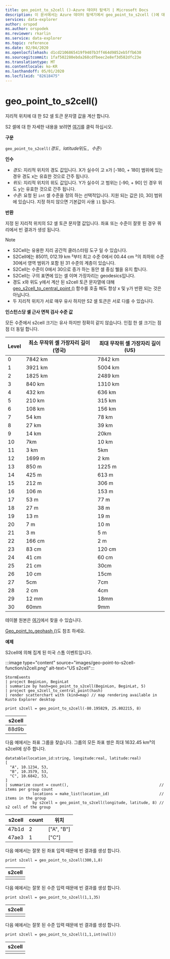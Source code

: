 ```yaml
---
title: geo_point_to_s2cell ()-Azure 데이터 탐색기 | Microsoft Docs
description: 이 문서에서는 Azure 데이터 탐색기에서 geo_point_to_s2cell ()에 대해 설명 합니다.
services: data-explorer
author: orspod
ms.author: orspodek
ms.reviewer: rkarlin
ms.service: data-explorer
ms.topic: reference
ms.date: 02/04/2020
ms.openlocfilehash: d1cd2106865419f9407b3ff464d9852eb5ffb630
ms.sourcegitcommit: 1faf502280ebda268cdfbeec2e8ef3d582dfc23e
ms.translationtype: MT
ms.contentlocale: ko-KR
ms.lasthandoff: 05/01/2020
ms.locfileid: "82618475"
---
```

# <a name="geo_point_to_s2cell"></a>geo_point_to_s2cell()

지리적 위치에 대 한 S2 셀 토큰 문자열 값을 계산 합니다.

S2 셀에 대 한 자세한 내용을 보려면 [여기](http://s2geometry.io/devguide/s2cell_hierarchy)를 클릭 하십시오.

**구문**

`geo_point_to_s2cell(`*경도*`, `*latitude*위도`, `*수준*`)`

**인수**

* *경도*: 지리적 위치의 경도 값입니다. X가 실수이 고 x가 [-180, + 180] 범위에 있는 경우 경도 x는 유효한 것으로 간주 됩니다. 
* *위도*: 지리적 위치의 위도 값입니다. Y가 실수이 고 범위는 [-90, + 90] 인 경우 위도 y는 유효한 것으로 간주 됩니다. 
* *수준*: 요청 된 `int` 셀 수준을 정의 하는 선택적입니다. 지원 되는 값은 [0, 30] 범위에 있습니다. 지정 하지 않으면 기본값이 사용 `11` 됩니다.

**반환**

지정 된 지리적 위치의 S2 셀 토큰 문자열 값입니다. 좌표 또는 수준이 잘못 된 경우 쿼리에서 빈 결과가 생성 됩니다.

> [!NOTE]
>
> * S2Cell는 유용한 지리 공간적 클러스터링 도구 일 수 있습니다.
> * S2Cell에는 85011, 012.19 km ²부터 최고 수준 0에서 00.44 cm ²의 최하위 수준 30에서 영역 범위가 포함 된 31 수준의 계층이 있습니다.
> * S2Cell는 수준이 0에서 30으로 증가 하는 동안 셀 중심 웰을 유지 합니다.
> * S2Cell는 구의 표면에 있는 셀 이며 가장자리는 geodesics입니다.
> * 경도 x와 위도 y에서 계산 된 s2cell 토큰 문자열에 대해 [geo_s2cell_to_central_point ()](geo-s2cell-to-central-point-function.md) 함수를 호출 해도 항상 x 및 y가 반환 되는 것은 아닙니다.
> * 두 지리적 위치가 서로 매우 유사 하지만 S2 셀 토큰은 서로 다를 수 있습니다.

**인스턴스당 셀 근사 면적 검사 수준 값**

모든 수준에서 s2cell 크기는 유사 하지만 정확히 같지 않습니다. 인접 한 셀 크기는 점점 더 동일 합니다.

|Level|최소 무작위 셀 가장자리 길이 (영국)|최대 무작위 셀 가장자리 길이 (US)|
|--|--|--|
|0|7842 km|7842 km|
|1|3921 km|5004 km|
|2|1825 km|2489 km|
|3|840 km|1310 km|
|4|432 km|636 km|
|5|210 km|315 km|
|6|108 km|156 km|
|7|54 km|78 km|
|8|27 km|39 km|
|9|14 km|20km|
|10|7km|10 km|
|11|3 km|5km|
|12|1699 m|2 km|
|13|850 m|1225 m|
|14|425 m|613 m|
|15|212 m|306 m|
|16|106 m|153 m|
|17|53 m|77 m|
|18|27 m|38 m|
|19|13 m|19 m|
|20|7 m|10 m|
|21|3 m|5 m|
|22|166 cm|2 m|
|23|83 cm|120 cm|
|24|41 cm|60 cm|
|25|21 cm|30cm|
|26|10 cm|15cm|
|27|5cm|7cm|
|28|2 cm|4cm|
|29|12 mm|18mm|
|30|60mm|9mm|

테이블 원본은 [여기](http://s2geometry.io/resources/s2cell_statistics)에서 찾을 수 있습니다.

[Geo_point_to_geohash ()](geo-point-to-geohash-function.md)도 참조 하세요.

**예제**

S2cell에 의해 집계 된 미국 스톰 이벤트입니다.

:::image type="content" source="images/geo-point-to-s2cell-function/s2cell.png" alt-text="US s2cell":::

```kusto
StormEvents
| project BeginLon, BeginLat
| summarize by hash=geo_point_to_s2cell(BeginLon, BeginLat, 5)
| project geo_s2cell_to_central_point(hash)
| render scatterchart with (kind=map) // map rendering available in Kusto Explorer desktop
```

```kusto
print s2cell = geo_point_to_s2cell(-80.195829, 25.802215, 8)
```

| s2cell |
|--------|
| 88d9b  |

다음 예에서는 좌표 그룹을 찾습니다. 그룹의 모든 좌표 쌍은 최대 1632.45 km²의 s2cell에 상주 합니다.
```kusto
datatable(location_id:string, longitude:real, latitude:real)
[
  "A", 10.1234, 53,
  "B", 10.3579, 53,
  "C", 10.6842, 53,
]
| summarize count = count(),                                        // items per group count
            locations = make_list(location_id)                      // items in the group
            by s2cell = geo_point_to_s2cell(longitude, latitude, 8) // s2 cell of the group
```

| s2cell | count | 위치 |
|--------|-------|-----------|
| 47b1d  | 2     | ["A", "B"] |
| 47ae3  | 1     | ["C"]     |

다음 예에서는 잘못 된 좌표 입력 때문에 빈 결과를 생성 합니다.
```kusto
print s2cell = geo_point_to_s2cell(300,1,8)
```

| s2cell |
|--------|
|        |

다음 예에서는 잘못 된 수준 입력 때문에 빈 결과를 생성 합니다.
```kusto
print s2cell = geo_point_to_s2cell(1,1,35)
```

| s2cell |
|--------|
|        |

다음 예에서는 잘못 된 수준 입력 때문에 빈 결과를 생성 합니다.
```kusto
print s2cell = geo_point_to_s2cell(1,1,int(null))
```

| s2cell |
|--------|
|        |
